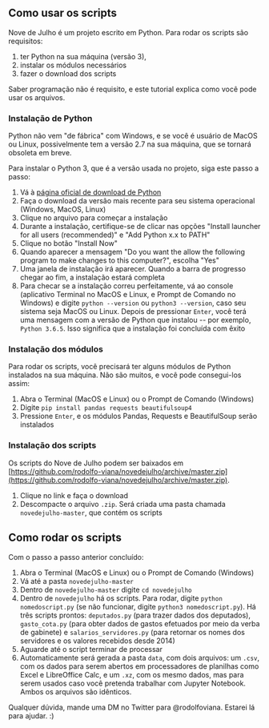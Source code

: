 ## __Como usar os scripts__

Nove de Julho é um projeto escrito em Python. Para rodar os scripts são requisitos:

1. ter Python na sua máquina (versão 3),
2. instalar os módulos necessários
3. fazer o download dos scripts

Saber programação não é requisito, e este tutorial explica como você pode usar os arquivos.

### __Instalação de Python__

Python não vem "de fábrica" com Windows, e se você é usuário de MacOS ou Linux, possivelmente tem a versão 2.7 na sua máquina, que se tornará obsoleta em breve.

Para instalar o Python 3, que é a versão usada no projeto, siga este passo a passo:

1. Vá à [página oficial de download de Python](https://www.python.org/downloads/)
2. Faça o download da versão mais recente para seu sistema operacional (Windows, MacOS, Linux)
3. Clique no arquivo para começar a instalação
4. Durante a instalação, certifique-se de clicar nas opções "Install launcher for all users (recommended)" e "Add Python x.x to PATH"
5. Clique no botão "Install Now"
6. Quando aparecer a mensagem "Do you want the allow the following program to make changes to this computer?", escolha "Yes"
7. Uma janela de instalação irá aparecer. Quando a barra de progresso chegar ao fim, a instalação estará completa
8. Para checar se a instalação correu perfeitamente, vá ao console (aplicativo Terminal no MacOS e Linux, e Prompt de Comando no Windows) e digite `python --version` ou `python3 --version`, caso seu sistema seja MacOS ou Linux. Depois de pressionar `Enter`, você terá uma mensagem com a versão de Python que instalou -- por exemplo, `Python 3.6.5`. Isso significa que a instalação foi concluída com êxito

### __Instalação dos módulos__

Para rodar os scripts, você precisará ter alguns módulos de Python instalados na sua máquina. Não são muitos, e você pode consegui-los assim:

1. Abra o Terminal (MacOS e Linux) ou o Prompt de Comando (Windows)
2. Digite `pip install pandas requests beautifulsoup4`
3. Pressione `Enter`, e os módulos Pandas, Requests e BeautifulSoup serão instalados

### __Instalação dos scripts__

Os scripts do Nove de Julho podem ser baixados em [https://github.com/rodolfo-viana/novedejulho/archive/master.zip](https://github.com/rodolfo-viana/novedejulho/archive/master.zip).

1. Clique no link e faça o download
2. Descompacte o arquivo `.zip`. Será criada uma pasta chamada `novedejulho-master`, que contém os scripts

## __Como rodar os scripts__

Com o passo a passo anterior concluído:

1. Abra o Terminal (MacOS e Linux) ou o Prompt de Comando (Windows)
2. Vá até a pasta `novedejulho-master`
3. Dentro de `novedejulho-master` digite `cd novedejulho`
4. Dentro de `novedejulho` há os scripts. Para rodar, digite `python nomedoscript.py` (se não funcionar, digite `python3 nomedoscript.py`). Há três scripts prontos: `deputados.py` (para trazer dados dos deputados), `gasto_cota.py` (para obter dados de gastos efetuados por meio da verba de gabinete) e `salarios_servidores.py` (para retornar os nomes dos servidores e os valores recebidos desde 2014)
5. Aguarde até o script terminar de processar
6. Automaticamente será gerada a pasta `data`, com dois arquivos: um `.csv`, com os dados para serem abertos em processadores de planilhas como Excel e LibreOffice Calc, e um `.xz`, com os mesmo dados, mas para serem usados caso você pretenda trabalhar com Jupyter Notebook. Ambos os arquivos são idênticos.

Qualquer dúvida, mande uma DM no Twitter para @rodolfoviana. Estarei lá para ajudar. :)



